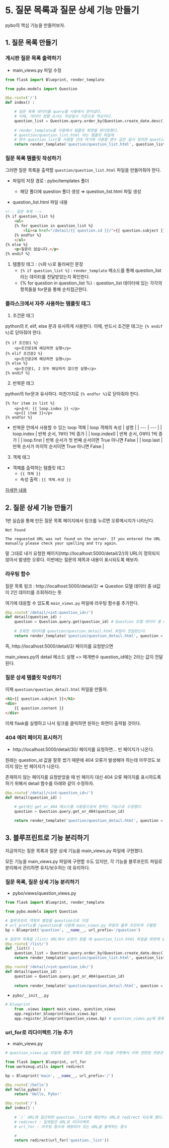 # 5. 질문 목록과 질문 상세 기능 만들기 
pybo의 핵심 기능을 만들어보자. 

## 1. 질문 목록 만들기 

### 게시판 질문 목록 출력하기 

- main_views.py 파일 수정 

``` python
from flask import Blueprint, render_template

from pybo.models import Question

@bp.route('/')
def index() : 

    # 질문 목록 데이터를 query를 사용해서 얻어냈다.
    # 이때, 데이터 정렬 순서는 작성일시 기준으로 역순이다. 
    question_list = Question.query.order_by(Question.create_date.desc())
    
    # render_template를 이용해서 템플릿 화면을 렌더링했다. 
    # question/question_list.html 라는 템플릿 파일에 
    # 변수 question_list를 사용할 건데 여기에 사용할 변수 값은 앞서 정의한 question_list이다. 
    return render_template('question/question_list.html', question_list = question_list)
``` 

### 질문 목록 템플릿 작성하기 

그러면 질문 목록을 출력할 `question/question_list.html` 파일을 만들어줘야 한다. 

- 파일의 저장 경로 : pybo/templates 폴더
    - 해당 폴더에 question 폴더 생성 ⇒ question_list.html 파일 생성

- question_list.html 파일 내용

``` html 
<!-- 질문 목록 -->
{% if question_list %}
    <ul>
    {% for question in question_list %}
        <li><a href="/detail/{{ question.id }}/">{{ question.subject }}</a></li>
    {% endfor %}
    </ul>
{% else %}
    <p>질문이 없습니다.</p>
{% endif %}
```

1. 템플릿 태그 : `{%`와 `%}`로 둘러싸인 문장 
    - `{% if question_list %}` : `render_template` 메소드를 통해 question_list라는 데이터를 전달받았는지 확인한다. 
    - {% for question in question_list %} : question_list 데이터에 있는 각각의 항목들을 for문을 통해 순차접근한다. 

### 플라스크에서 자주 사용하는 템플릿 태그 

1. 조건문 태그 

python의 if, elif, else 문과 유사하게 사용한다. 이때, 반드시 조건문 태그는 `{% endif %}`로 닫아줘야 한다. 

```
{% if 조건문1 %}
    <p>조건문1에 해당하면 실행</p>
{% elif 조건문2 %}
    <p>조건문2에 해당하면 실행</p>
{% else %}
    <p>조건문1, 2 모두 해당하지 않으면 실행</p>
{% endif %}
```

2. 반복문 태그 

python의 for문과 유사하다. 마찬가지로 `{% endfor %}`로 닫아줘야 한다. 

```
{% for item in list %}
    <p>순서: {{ loop.index }} </p>
    <p>{{ item }}</p>
{% endfor %}
```

- 반복문 안에서 사용할 수 있는 loop 객체 
| loop 객체의 속성 | 설명 | 
| --- | --- | 
| loop.index | 반복 순서, 1부터 1씩 증가 |
| loop.index0 | 반복 순서, 0부터 1씩 증가 |
| loop.first | 반복 순서가 첫 번째 순서이면 True 아니면 False |
| loop.last | 반복 순서가 마지막 순서이면 True 아니면 False |

3. 객체 태그 

- 객체를 출력하는 템플릿 태그 
    - `{{ 객체 }}`
    - 속성 출력 : `{{ 객체.속성 }}`

[자세한 내용](https://jinja.palletsprojects.com/en/2.11.x/templates/)

## 2. 질문 상세 기능 만들기 

1번 실습을 통해 만든 질문 목록 페이지에서 링크를 누르면 오류메시지가 나타난다. 

```
Not Found

The requested URL was not found on the server. If you entered the URL manually please check your spelling and try again.
```

말 그대로 내가 요청한 페이지(http://localhost:5000/detail/2/)의 URL이 정의되지 않아서 발생한 오류다. 
이번에는 질문의 제목과 내용이 표시되도록 해보자. 

### 라우팅 함수 

질문 목록 링크 : http://localhost:5000/detail/2/ => Question 모델 데이터 중 id값이 2인 데이터를 조회하라는 뜻 

여기에 대응할 수 있도록 `main_views.py` 파일에 라우팅 함수를 추가한다. 

``` python
@bp.route('/detail/<int:question_id>/')
def detail(question_id) : 
    question = Question.query.get(question_id) # Question 모델 데이터 중 URL를 통해 전달받은 id값의 데이터를 조회한다. 
    
    # 조회한 데이터를 question/question_detail.html 파일이 전달받는다. 
    return render_template('question/question_detail.html', question = question) 
```

즉, http://localhost:5000/detail/2/ 페이지를 요청받으면 

main_views.py의 detail 메소드 실행 => 매개변수 question_id에는 2라는 값이 전달된다. 

### 질문 상세 템플릿 작성하기 

이제 `question/question_detail.html` 파일을 만들자. 

``` html
<h1>{{ question.subject }}</h1>
<div>
    {{ question.content }}
</div>
```

이제 flask를 실행하고 나서 링크를 클릭하면 원하는 화면이 출력될 것이다. 

### 404 에러 페이지 표시하기 

- http://localhost:5000/detail/30/ 페이지를 요청하면... 빈 페이지가 나온다. 

원래는 question_id 값을 잘못 썼기 때문에 404 오류가 발생해야 하는데 아무것도 보이지 않는 빈 페이지가 나온다. 

존재하지 않는 페이지를 요청받았을 때 빈 페이지 대신 404 오류 페이지를 표시하도록 하기 위해서 detail 함수를 아래와 같이 수정하자.

``` py
@bp.route('/detail/<int:question_id>/')
def detail(question_id) : 

    # get대신 get_or_404 메소드를 사용함으로써 원하는 기능으로 수정했다. 
    question = Question.query.get_or_404(question_id)
    
    return render_template('question/question_detail.html', question = question)
```

## 3. 블루프린트로 기능 분리하기 

지금까지는 질문 목록과 질문 상세 기능을 main_views.py 파일에 구현했다. 

모든 기능을 main_views.py 파일에 구현할 수도 있지만, 각 기능을 블루프린트 파일로 분리해서 관리하면 유지/보수하는 데 유리하다. 

### 질문 목록, 질문 상세 기능 분리하기 

- pybo/views/question_views.py 

``` python
from flask import Blueprint, render_template

from pybo.models import Question

# 블루프린트 객체의 별칭을 question으로 지정 
# url_prefix를 /question를 사용해 main_views.py 파일의 블루 프린트와 구별함 
bp = Blueprint('question', __name__, url_prefix='/question')

# 질문의 목록을 /list/ URL에서 요청이 왔을 때 question_list.html 파일을 화면에 출력하도록 함 
@bp.route('/list/')
def _list() : 
    question_list = Question.query.order_by(Question.create_date.desc())
    return render_template('question/question_list.html', question_list = question_list)

@bp.route('/detail/<int:question_id>/')
def detail(question_id) : 
    question = Question.query.get_or_404(question_id)
    
    return render_template('question/question_detail.html', question = question)
```

- `pybo/__init__.py`

``` py
# blueprint
    from .views import main_views, question_views
    app.register_blueprint(main_views.bp)
    app.register_blueprint(question_views.bp) # question_views.py에 등록한 블루 프린트를 적용
```

### url_for로 리다이렉트 기능 추가 

- main_views.py 
``` py
# question_views.py 파일에 질문 목록과 질문 상세 기능을 구현해서 이와 관련된 부분은 삭제했다. 

from flask import Blueprint, url_for
from werkzeug.utils import redirect

bp = Blueprint('main', __name__, url_prefix='/')

@bp.route('/hello')
def hello_pybo() : 
    return 'Hello, Pybo!'

@bp.route('/')
def index() : 
    
    # `/` URL에 접근하면 question._list에 해당하는 URL로 redirect 되도록 했다. 
    # redirect : 입력받은 URL로 리다이렉트
    # url_for : 라우팅 함수와 매핑되어 있는 URL을 출력하는 함수 

    # 
    return redirect(url_for('question._list'))
```